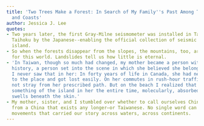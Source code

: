```yaml
---
title: 'Two Trees Make a Forest: In Search of My Family''s Past Among Taiwan''s Mountains
  and Coasts'
author: Jessica J. Lee
quotes:
- Two years later, the first Gray-Milne seismometer was installed in Taipei--renamed
  Taihoku by the Japanese--enabling the official collection of seismic data on the
  island.
- So when the forests disappear from the slopes, the mountains, too, are not long
  for this world. Landslides tell us how little is eternal.
- 'In Taiwan, though so much had changed, my mother became a person with a topographic
  history, a person set into the scene in which she believed she belonged. In my childhood,
  I never saw that in her: In forty years of life in Canada, she had never rooted
  to the place and got lost easily. On her commutes in rush-hour traffic, she did
  not stray from her prescribed path. But on the beach I realized that she''d carried
  something of the island in her the entire time, molecularly, absorbed the way water
  swells beneath the skin.'
- My mother, sister, and I stumbled over whether to call ourselves Chinese—we weren't
  from a China that exists any longer—or Taiwanese. No single word can contain the
  movements that carried our story across waters, across continents.
---
```

